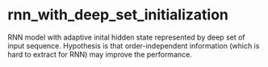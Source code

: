 # rnn_with_deep_set_initialization
RNN model with adaptive inital hidden state represented by deep set of input sequence. Hypothesis is that order-independent information (which is hard to extract for RNN) may improve the performance.
